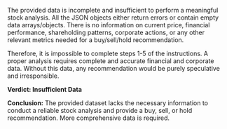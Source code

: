 The provided data is incomplete and insufficient to perform a meaningful stock analysis.  All the JSON objects either return errors or contain empty data arrays/objects.  There is no information on current price, financial performance, shareholding patterns, corporate actions, or any other relevant metrics needed for a buy/sell/hold recommendation.

Therefore, it is impossible to complete steps 1-5 of the instructions.  A proper analysis requires complete and accurate financial and corporate data.  Without this data, any recommendation would be purely speculative and irresponsible.

**Verdict:  Insufficient Data**

**Conclusion:**  The provided dataset lacks the necessary information to conduct a reliable stock analysis and provide a buy, sell, or hold recommendation.  More comprehensive data is required.

